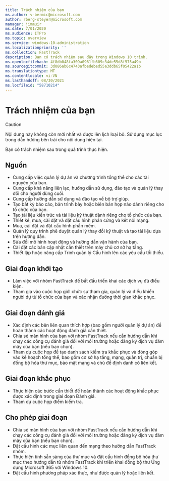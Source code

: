 ```yaml
---
title: Trách nhiệm của bạn
ms.author: v-bermic@microsoft.com
author: rberg-steyer@microsoft.com
manager: jimmuir
ms.date: 7/01/2020
ms.audience: ITPro
ms.topic: overview
ms.service: windows-10-administration
ms.localizationpriority: ''
ms.collection: FastTrack
description: Bạn có trách nhiệm sau đây trong Windows 10 trình.
ms.openlocfilehash: 4f8db048fa309a0961fb609c34de55d8f575a49b
ms.sourcegitcommit: 3d086ab6c4743afbedebed55a3ddb65f05422a1b
ms.translationtype: MT
ms.contentlocale: vi-VN
ms.lasthandoff: 08/30/2021
ms.locfileid: "58710214"
---
```

# <a name="your-responsibilities"></a>Trách nhiệm của bạn
> [!CAUTION]
> Nội dung này không còn mới nhất và được lên lịch loại bỏ. Sử dụng mục lục trong dẫn hướng bên trái cho nội dung hiện tại.

Bạn có trách nhiệm sau trong quá trình thực hiện.

## <a name="general"></a>Nguồn

- Cung cấp việc quản lý dự án và chương trình tổng thể cho các tài nguyên của bạn.
- Cung cấp khả năng liên lạc, hướng dẫn sử dụng, đào tạo và quản lý thay đổi cho người dùng cuối.
- Cung cấp hướng dẫn sử dụng và đào tạo về bộ trợ giúp.
- Tạo bất kỳ báo cáo, bản trình bày hoặc biên bản họp nào dành riêng cho tổ chức của bạn.
- Tạo tài liệu kiến trúc và tài liệu kỹ thuật dành riêng cho tổ chức của bạn.
- Thiết kế, mua, cài đặt và đặt cấu hình phần cứng và kết nối mạng.
- Mua, cài đặt và đặt cấu hình phần mềm.
- Quản lý quy trình phê duyệt quản lý thay đổi kỹ thuật và tạo tài liệu dựa trên hướng dẫn.
- Sửa đổi mô hình hoạt động và hướng dẫn vận hành của bạn.
- Cài đặt các bản cập nhật cần thiết trên máy chủ cơ sở hạ tầng.
- Thiết lập hoặc nâng cấp Trình quản lý Cấu hình lên các yêu cầu tối thiểu.

## <a name="initiate-phase"></a>Giai đoạn khởi tạo

- Làm việc với nhóm FastTrack để bắt đầu triển khai các dịch vụ đủ điều kiện.
- Tham gia vào cuộc họp giới chức sự tham gia, quản lý và điều khiển người dự từ tổ chức của bạn và xác nhận đường thời gian khắc phục.

## <a name="assess-phase"></a>Giai đoạn đánh giá

- Xác định các bên liên quan thích hợp (bao gồm người quản lý dự án) để hoàn thành các hoạt động đánh giá cần thiết.
- Chia sẻ màn hình của bạn với nhóm FastTrack nếu cần hướng dẫn khi chạy các công cụ đánh giá đối với môi trường hoặc đăng ký dịch vụ đám mây của bạn (nếu bạn chọn).
- Tham dự cuộc họp để tạo danh sách kiểm tra khắc phục và đóng góp vào kế hoạch tổng thể, bao gồm cơ sở hạ tầng, mạng, quản trị, chuẩn bị đồng bộ hóa thư mục, bảo mật mạng và chủ đề định danh có liên kết.

## <a name="remediate-phase"></a>Giai đoạn khắc phục

- Thực hiện các bước cần thiết để hoàn thành các hoạt động khắc phục được xác định trong giai đoạn Đánh giá.
- Tham dự cuộc họp điểm kiểm tra.

## <a name="enable-phase"></a>Cho phép giai đoạn

- Chia sẻ màn hình của bạn với nhóm FastTrack nếu cần hướng dẫn khi chạy các công cụ đánh giá đối với môi trường hoặc đăng ký dịch vụ đám mây của bạn (nếu bạn chọn).
- Đặt cấu hình các mục liên quan đến mạng theo hướng dẫn FastTrack nhóm.
- Thực hiện tính sẵn sàng của thư mục và đặt cấu hình đồng bộ hóa thư mục theo hướng dẫn từ nhóm FastTrack khi triển khai đồng bộ thư Ứng dụng Microsoft 365 với Windows 10.
- Đặt cấu hình phương pháp xác thực, như được quản lý hoặc liên kết.

